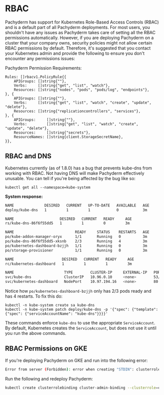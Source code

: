 # RBAC

Pachyderm has support for Kubernetes Role-Based Access Controls (RBAC) and is a default part of all Pachyderm deployments. For most users, you shouldn't have any issues as Pachyderm takes care of setting all the RBAC permissions automatically. However, if you are deploying Pachyderm on a cluster that your company owns, security policies might not allow certain RBAC permissions by default. Therefore, it's suggested that you contact your Kubernetes admin and provide the following to ensure you don't encounter any permissions issues:

Pachyderm Permission Requirements:

```
Rules: []rbacv1.PolicyRule{{
	APIGroups: []string{""},
	Verbs:     []string{"get", "list", "watch"},
	Resources: []string{"nodes", "pods", "pods/log", "endpoints"},
}, {
	APIGroups: []string{""},
	Verbs:     []string{"get", "list", "watch", "create", "update", "delete"},
	Resources: []string{"replicationcontrollers", "services"},
}, {
	APIGroups:     []string{""},
	Verbs:         []string{"get", "list", "watch", "create", "update", "delete"},
	Resources:     []string{"secrets"},
	ResourceNames: []string{client.StorageSecretName},
}},
```

## RBAC and DNS
Kubernetes currently (as of 1.8.0) has a bug that prevents kube-dns from
working with RBAC. Not having DNS will make Pachyderm effectively unusable. You
can tell if you're being affected by the bug like so:

```shell
kubectl get all --namespace=kube-system
```

**System response:**

```bash
NAME              DESIRED   CURRENT   UP-TO-DATE   AVAILABLE   AGE
deploy/kube-dns   1         1         1            0           3m

NAME                     DESIRED   CURRENT   READY     AGE
rs/kube-dns-86f6f55dd5   1         1         0         3m

NAME                            READY     STATUS    RESTARTS   AGE
po/kube-addon-manager-oryx      1/1       Running   0          3m
po/kube-dns-86f6f55dd5-xksnb    2/3       Running   4          3m
po/kubernetes-dashboard-bzjjh   1/1       Running   0          3m
po/storage-provisioner          1/1       Running   0          3m

NAME                      DESIRED   CURRENT   READY     AGE
rc/kubernetes-dashboard   1         1         1         3m

NAME                       TYPE        CLUSTER-IP     EXTERNAL-IP   PORT(S)         AGE
svc/kube-dns               ClusterIP   10.96.0.10     <none>        53/UDP,53/TCP   3m
svc/kubernetes-dashboard   NodePort    10.97.194.16   <none>        80:30000/TCP    3m
```

Notice how `po/kubernetes-dashboard-bzjjh` only has 2/3 pods ready and has 4 restarts.
To fix this do:

```shell
kubectl -n kube-system create sa kube-dns
kubectl -n kube-system patch deploy/kube-dns -p '{"spec": {"template": {"spec": {"serviceAccountName": "kube-dns"}}}}'
```

These commands enforce `kube-dns` to use the appropriate
`ServiceAccount`. By default, Kubernetes creates the
`ServiceAccount`, but does not use it until you run the above
commands.

## RBAC Permissions on GKE

If you're deploying Pachyderm on GKE and run into the following error:

```bash
Error from server (Forbidden): error when creating "STDIN": clusterroles.rbac.authorization.k8s.io "pachyderm" is forbidden: attempt to grant extra privileges:
```

Run the following and redeploy Pachyderm:

```bash
kubectl create clusterrolebinding cluster-admin-binding --clusterrole=cluster-admin --user=$(gcloud config get-value account)

```

